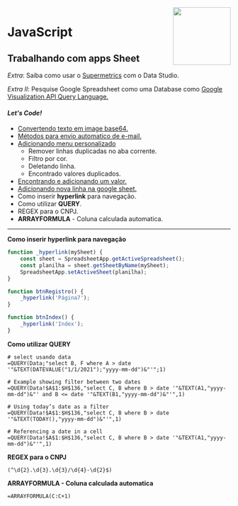<img src="https://i.ibb.co/M6nBBb0/mascote.png" align="right" width="130">

# JavaScript

## Trabalhando com apps Sheet

_Extra_: Saiba como usar o [Supermetrics](https://support.supermetrics.com/support/solutions/19000100275) com o Data
Studio.

_Extra II_: Pesquise Google Spreadsheet como uma Database
como [Google Visualization API Query Language.](https://acrl.ala.org/techconnect/post/query-a-google-spreadsheet-like-a-database-with-google-visualization-api-query-language/)

#### _Let's Code!_

- [Convertendo texto em image base64.](https://github.com/JoseMateusCamargo/javascript/blob/main/apps-script/base64toBlob.js)
- [Métodos para envio automatico de e-mail.](https://github.com/JoseMateusCamargo/javascript/blob/main/apps-script/sendEmail.js)
- [Adicionando menu personalizado](https://github.com/JoseMateusCamargo/javascript/blob/main/apps-script/addMenu.js)
    - Remover linhas duplicadas no aba corrente.
    - Filtro por cor.
    - Deletando linha.
    - Encontrado valores duplicados.
- [Encontrando e adicionando um valor.](https://github.com/JoseMateusCamargo/javascript/blob/main/apps-script/findValue.js)
- [Adicionando nova linha na google sheet.](https://github.com/JoseMateusCamargo/javascript/blob/main/apps-script/addNewRow.js)
- Como inserir **hyperlink** para navegação.
- Como utilizar **QUERY**.
- REGEX para o CNPJ.
- **ARRAYFORMULA** - Coluna calculada automatica.

---

**Como inserir hyperlink para navegação**

```javascript
function _hyperlink(mySheet) {
    const sheet = SpreadsheetApp.getActiveSpreadsheet();
    const planilha = sheet.getSheetByName(mySheet);
    SpreadsheetApp.setActiveSheet(planilha);
}

function btnRegistro() {
    _hyperlink('Página7');
}

function btnIndex() {
    _hyperlink('Index');
}
```

**Como utilizar QUERY**

```mysql
# select usando data
=QUERY(Data;"select B, F where A > date '"&TEXT(DATEVALUE("1/1/2021");"yyyy-mm-dd")&"'";1)

# Example showing filter between two dates
=QUERY(Data!$A$1:$H$136,"select C, B where B > date '"&TEXT(A1,"yyyy-mm-dd")&"' and B <= date '"&TEXT(B1,"yyyy-mm-dd")&"'",1)

# Using today’s date as a filter
=QUERY(Data!$A$1:$H$136,"select C, B where B > date '"&TEXT(TODAY(),"yyyy-mm-dd")&"'",1)

# Referencing a date in a cell
=QUERY(Data!$A$1:$H$136,"select C, B where B > date '"&TEXT(A1,"yyyy-mm-dd")&"'",1)
```

**REGEX para o CNPJ**

```texto
(^\d{2}.\d{3}.\d{3}/\d{4}-\d{2}$)
```

**ARRAYFORMULA - Coluna calculada automatica**

```texto
=ARRAYFORMULA(C:C+1)
```